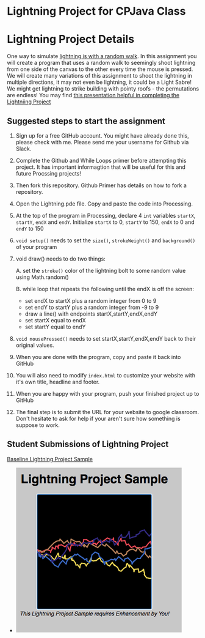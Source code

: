 # Lightning Project for CPJava Class
Lightning Project Details
=========================

One way to simulate [lightning is with a random walk](https://docs.google.com/presentation/d/1xGizmPZMgQUjcCF3VoNeVKW0jcfCEb9NSDSkfl5RB9k/edit#slide=id.g40fbbe7893_13_9). In this assignment you will create a program that uses a random walk to seemingly shoot lightning from one side of the canvas to the other every time the mouse is pressed. We will create many variations of this assignment to shoot the lightning in multiple directions, it may not even be lightning, it could be a Light Sabre! We might get lightning to strike building with pointy roofs - the permutations are endless!  You may find [this presentation helpful in completing the Lightniing Project](https://docs.google.com/presentation/d/1ga570E_dgM4iSPyWmaa2AmE9roI63Eoe8VdkLu8fdQ4/edit#slide=id.g40fbbe7893_0_24)

## Suggested steps to start the assignment

1. Sign up for a free GitHub account. You might have already done this, please check with me. Please send me your username for Github via Slack.
1. Complete the Github and While Loops primer before attempting this project. It has important informagtion that will be useful for this and future Procssing projects!
1. Then fork this repository. Github Primer has details on how to fork a repository.
1. Open the Lightning.pde file. Copy and paste the code into Processing.
1. At the top of the program in Processing, declare 4 ````int```` variables ````startX````, ````startY````, ````endX```` and ````endY````. Initialize ````startX```` to 0, ````startY```` to 150, ````endX```` to 0 and ````endY```` to 150
1. ````void setup()```` needs to set the ````size()````, ````strokeWeight()```` and ````background()```` of your program
1. void draw() needs to do two things:

    A.  set the ````stroke()```` color of the lightning bolt to some random value using Math.random()
    
    B. while loop that repeats the following until the endX is off the screen:
    * set endX to startX plus a random integer from 0 to 9
    * set endY to startY plus a random integer from -9 to 9
    * draw a line() with endpoints startX,startY,endX,endY
    * set startX equal to endX
    * set startY equal to endY
1.  ````void mousePressed()```` needs to set startX,startY,endX,endY back to their original values.

1. When you are done with the program, copy and paste it back into GitHub
1. You will also need to modify ````index.html```` to customize your website with it's own title, headline and footer. 
1. When you are happy with your program, push your finished project up to GitHub
1. The final step is to submit the URL for your website to google classroom. Don't hesitate to ask for help if your aren't sure how something is suppose to work.

## Student Submissions of Lightning Project

[Baseline Lightning Project Sample](https://chandrunarayan.github.io/sketches/Lightning/)

* ![alt text][lightning]

[lightning]: lightning.png

